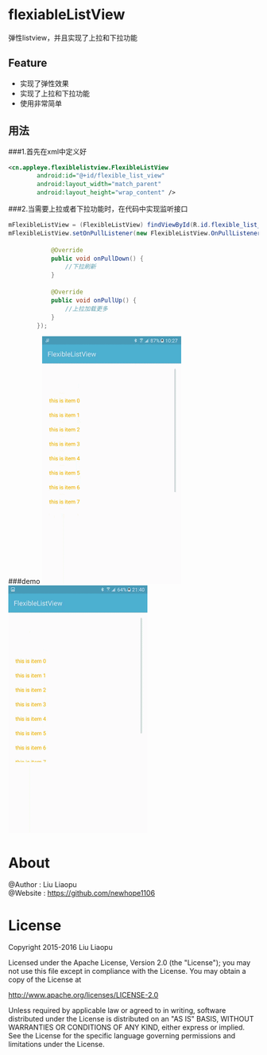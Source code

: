 # flexiableListView
弹性listview，并且实现了上拉和下拉功能
<br>
## Feature
- 实现了弹性效果
- 实现了上拉和下拉功能
- 使用非常简单

## 用法
###1.首先在xml中定义好
```xml
<cn.appleye.flexiblelistview.FlexibleListView
        android:id="@+id/flexible_list_view"
        android:layout_width="match_parent"
        android:layout_height="wrap_content" />
```
###2.当需要上拉或者下拉功能时，在代码中实现监听接口
```java
mFlexibleListView = (FlexibleListView) findViewById(R.id.flexible_list_view);
mFlexibleListView.setOnPullListener(new FlexibleListView.OnPullListener(){

            @Override
            public void onPullDown() {
                //下拉刷新
            }

            @Override
            public void onPullUp() {
                //上拉加载更多
            }
        });
```
###demo
![gif](./screenshots/demo1.gif)
![gif](./screenshots/demo2.gif)

# About
@Author : Liu Liaopu </br>
@Website : https://github.com/newhope1106

# License
Copyright 2015-2016 Liu Liaopu

Licensed under the Apache License, Version 2.0 (the "License"); you may not use this file except in compliance with the License. You may obtain a copy of the License at

http://www.apache.org/licenses/LICENSE-2.0

Unless required by applicable law or agreed to in writing, software distributed under the License is distributed on an "AS IS" BASIS, WITHOUT WARRANTIES OR CONDITIONS OF ANY KIND, either express or implied. See the License for the specific language governing permissions and limitations under the License.

